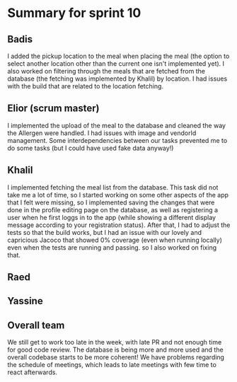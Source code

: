 # Summary for sprint 10

## Badis
I added the pickup location to the meal when placing the meal (the option to select another location other than the current one isn't implemented yet). I also worked on filtering through the meals that are fetched from the database (the fetching was implemented by Khalil) by location. I had issues with the build that are related to the location fetching.

## Elior (scrum master)
I implemented the upload of the meal to the database and cleaned the way the Allergen were handled. I had issues with image and vendorId management.
Some interdependencies between our tasks prevented me to do some tasks (but I could have used fake data anyway!)
## Khalil
I implemented fetching the meal list from the database. This task did not take me a lot of time, so I started working on some other aspects of the app that I felt were missing,
so I implemented saving the changes that were done in the profile editing page on the database, as well as registering a user when he first loggs in to the app 
(while showing a different display message according to your registration status). After that, I had to adjust the tests so that the build works, but I had an issue with
our lovely and capricious Jacoco that showed 0% coverage (even when running locally) even when the tests are running and passing. so I also worked on fixing that.
## Raed 

## Yassine 
## Overall team
We still get to work too late in the week, with late PR and not enough time for good code review.
The database is being more and more used and the overall codebase starts to be more coherent!
We have problems regarding the schedule of meetings, which leads to late meetings with few time to react afterwards.